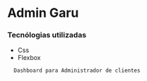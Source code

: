 # Admin Garu

 ### Tecnólogias utilizadas
  - Css
  - Flexbox

  ```
    Dashboard para Administrador de clientes
  ```